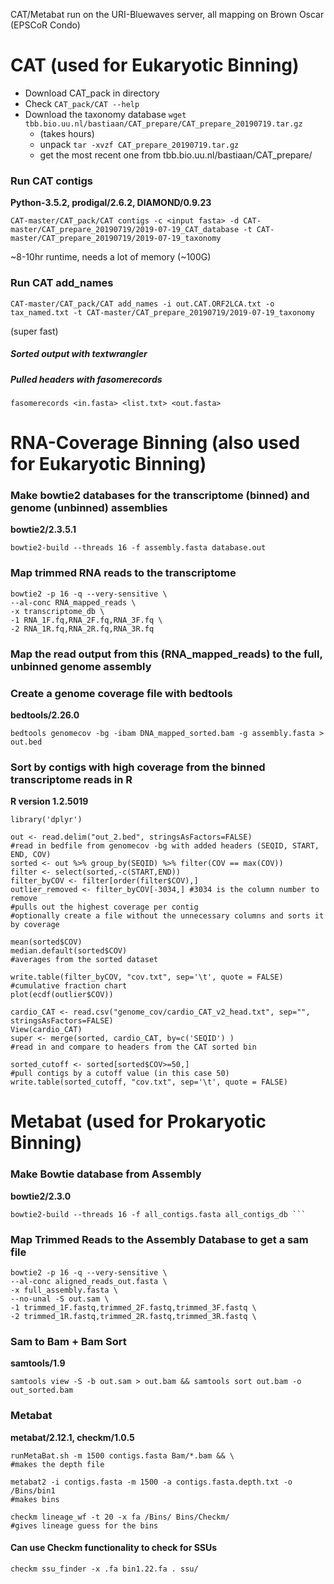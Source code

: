 CAT/Metabat run on the URI-Bluewaves server, all mapping on Brown Oscar (EPSCoR Condo)

# **CAT** (used for Eukaryotic Binning)

- Download CAT_pack in directory
- Check ``` CAT_pack/CAT --help ```
- Download the taxonomy database ``` wget tbb.bio.uu.nl/bastiaan/CAT_prepare/CAT_prepare_20190719.tar.gz ```
  - (takes hours)
  - unpack ``` tar -xvzf CAT_prepare_20190719.tar.gz ```
  - get the most recent one from tbb.bio.uu.nl/bastiaan/CAT_prepare/

### Run CAT contigs

**Python-3.5.2, prodigal/2.6.2, DIAMOND/0.9.23**
```
CAT-master/CAT_pack/CAT contigs -c <input fasta> -d CAT-master/CAT_prepare_20190719/2019-07-19_CAT_database -t CAT-master/CAT_prepare_20190719/2019-07-19_taxonomy
```
~8-10hr runtime, needs a lot of memory (~100G)

### Run CAT add_names
```
CAT-master/CAT_pack/CAT add_names -i out.CAT.ORF2LCA.txt -o tax_named.txt -t CAT-master/CAT_prepare_20190719/2019-07-19_taxonomy
```
(super fast) 

##### Sorted output with textwrangler
##### Pulled headers with fasomerecords

``` fasomerecords <in.fasta> <list.txt> <out.fasta> ```

# RNA-Coverage Binning (also used for Eukaryotic Binning)

### Make bowtie2 databases for the transcriptome (binned) and genome (unbinned) assemblies 

**bowtie2/2.3.5.1**
```
bowtie2-build --threads 16 -f assembly.fasta database.out
```

### Map trimmed RNA reads to the transcriptome
```
bowtie2 -p 16 -q --very-sensitive \
--al-conc RNA_mapped_reads \
-x transcriptome_db \
-1 RNA_1F.fq,RNA_2F.fq,RNA_3F.fq \
-2 RNA_1R.fq,RNA_2R.fq,RNA_3R.fq
```
### Map the read output from this (RNA_mapped_reads) to the full, unbinned genome assembly 

### Create a genome coverage file with bedtools

**bedtools/2.26.0**
```
bedtools genomecov -bg -ibam DNA_mapped_sorted.bam -g assembly.fasta > out.bed
```

### Sort by contigs with high coverage from the binned transcriptome reads in R

**R version 1.2.5019**
```
library('dplyr')

out <- read.delim("out_2.bed", stringsAsFactors=FALSE)
#read in bedfile from genomecov -bg with added headers (SEQID, START, END, COV)
sorted <- out %>% group_by(SEQID) %>% filter(COV == max(COV))
filter <- select(sorted,-c(START,END))
filter_byCOV <- filter[order(filter$COV),]
outlier_removed <- filter_byCOV[-3034,] #3034 is the column number to remove
#pulls out the highest coverage per contig
#optionally create a file without the unnecessary columns and sorts it by coverage

mean(sorted$COV)
median.default(sorted$COV)
#averages from the sorted dataset

write.table(filter_byCOV, "cov.txt", sep='\t', quote = FALSE)
#cumulative fraction chart
plot(ecdf(outlier$COV))

cardio_CAT <- read.csv("genome_cov/cardio_CAT_v2_head.txt", sep="", stringsAsFactors=FALSE)
View(cardio_CAT)
super <- merge(sorted, cardio_CAT, by=c('SEQID') )
#read in and compare to headers from the CAT sorted bin

sorted_cutoff <- sorted[sorted$COV>=50,]
#pull contigs by a cutoff value (in this case 50)
write.table(sorted_cutoff, "cov.txt", sep='\t', quote = FALSE)
```


# **Metabat** (used for Prokaryotic Binning)

### Make Bowtie database from Assembly

**bowtie2/2.3.0**
``` 
bowtie2-build --threads 16 -f all_contigs.fasta all_contigs_db ```
```

### Map Trimmed Reads to the Assembly Database to get a sam file

```
bowtie2 -p 16 -q --very-sensitive \
--al-conc aligned_reads_out.fasta \
-x full_assembly.fasta \
--no-unal -S out.sam \
-1 trimmed_1F.fastq,trimmed_2F.fastq,trimmed_3F.fastq \
-2 trimmed_1R.fastq,trimmed_2R.fastq,trimmed_3R.fastq \
```

### Sam to Bam + Bam Sort

**samtools/1.9**
```
samtools view -S -b out.sam > out.bam && samtools sort out.bam -o out_sorted.bam
```

### Metabat

**metabat/2.12.1, checkm/1.0.5**
```
runMetaBat.sh -m 1500 contigs.fasta Bam/*.bam && \
#makes the depth file

metabat2 -i contigs.fasta -m 1500 -a contigs.fasta.depth.txt -o /Bins/bin1
#makes bins

checkm lineage_wf -t 20 -x fa /Bins/ Bins/Checkm/
#gives lineage guess for the bins
```

#### Can use Checkm functionality to check for SSUs
``` checkm ssu_finder -x .fa bin1.22.fa . ssu/ ```

